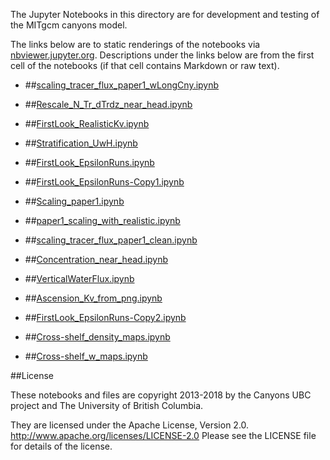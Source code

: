 The Jupyter Notebooks in this directory are for development and testing of
the MITgcm canyons model.

The links below are to static renderings of the notebooks via
[nbviewer.jupyter.org](http://nbviewer.jupyter.org/).
Descriptions under the links below are from the first cell of the notebooks
(if that cell contains Markdown or raw text).

* ##[scaling_tracer_flux_paper1_wLongCny.ipynb](http://nbviewer.jupyter.org/urls/bitbucket.org/canyonsubc/outputanalysisnotebooks/raw/tip/RealisticKvMaps/scaling_tracer_flux_paper1_wLongCny.ipynb)  
    
* ##[Rescale_N_Tr_dTrdz_near_head.ipynb](http://nbviewer.jupyter.org/urls/bitbucket.org/canyonsubc/outputanalysisnotebooks/raw/tip/RealisticKvMaps/Rescale_N_Tr_dTrdz_near_head.ipynb)  
    
* ##[FirstLook_RealisticKv.ipynb](http://nbviewer.jupyter.org/urls/bitbucket.org/canyonsubc/outputanalysisnotebooks/raw/tip/RealisticKvMaps/FirstLook_RealisticKv.ipynb)  
    
* ##[Stratification_UwH.ipynb](http://nbviewer.jupyter.org/urls/bitbucket.org/canyonsubc/outputanalysisnotebooks/raw/tip/RealisticKvMaps/Stratification_UwH.ipynb)  
    
* ##[FirstLook_EpsilonRuns.ipynb](http://nbviewer.jupyter.org/urls/bitbucket.org/canyonsubc/outputanalysisnotebooks/raw/tip/RealisticKvMaps/FirstLook_EpsilonRuns.ipynb)  
    
* ##[FirstLook_EpsilonRuns-Copy1.ipynb](http://nbviewer.jupyter.org/urls/bitbucket.org/canyonsubc/outputanalysisnotebooks/raw/tip/RealisticKvMaps/FirstLook_EpsilonRuns-Copy1.ipynb)  
    
* ##[Scaling_paper1.ipynb](http://nbviewer.jupyter.org/urls/bitbucket.org/canyonsubc/outputanalysisnotebooks/raw/tip/RealisticKvMaps/Scaling_paper1.ipynb)  
    
* ##[paper1_scaling_with_realistic.ipynb](http://nbviewer.jupyter.org/urls/bitbucket.org/canyonsubc/outputanalysisnotebooks/raw/tip/RealisticKvMaps/paper1_scaling_with_realistic.ipynb)  
    
* ##[scaling_tracer_flux_paper1_clean.ipynb](http://nbviewer.jupyter.org/urls/bitbucket.org/canyonsubc/outputanalysisnotebooks/raw/tip/RealisticKvMaps/scaling_tracer_flux_paper1_clean.ipynb)  
    
* ##[Concentration_near_head.ipynb](http://nbviewer.jupyter.org/urls/bitbucket.org/canyonsubc/outputanalysisnotebooks/raw/tip/RealisticKvMaps/Concentration_near_head.ipynb)  
    
* ##[VerticalWaterFlux.ipynb](http://nbviewer.jupyter.org/urls/bitbucket.org/canyonsubc/outputanalysisnotebooks/raw/tip/RealisticKvMaps/VerticalWaterFlux.ipynb)  
    
* ##[Ascension_Kv_from_png.ipynb](http://nbviewer.jupyter.org/urls/bitbucket.org/canyonsubc/outputanalysisnotebooks/raw/tip/RealisticKvMaps/Ascension_Kv_from_png.ipynb)  
    
* ##[FirstLook_EpsilonRuns-Copy2.ipynb](http://nbviewer.jupyter.org/urls/bitbucket.org/canyonsubc/outputanalysisnotebooks/raw/tip/RealisticKvMaps/FirstLook_EpsilonRuns-Copy2.ipynb)  
    
* ##[Cross-shelf_density_maps.ipynb](http://nbviewer.jupyter.org/urls/bitbucket.org/canyonsubc/outputanalysisnotebooks/raw/tip/RealisticKvMaps/Cross-shelf_density_maps.ipynb)  
    
* ##[Cross-shelf_w_maps.ipynb](http://nbviewer.jupyter.org/urls/bitbucket.org/canyonsubc/outputanalysisnotebooks/raw/tip/RealisticKvMaps/Cross-shelf_w_maps.ipynb)  
    

##License

These notebooks and files are copyright 2013-2018
by the Canyons UBC project
and The University of British Columbia.

They are licensed under the Apache License, Version 2.0.
http://www.apache.org/licenses/LICENSE-2.0
Please see the LICENSE file for details of the license.
